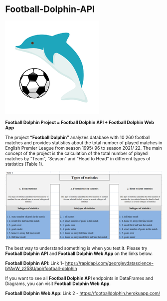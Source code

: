 # Football-Dolphin-API

<img src ="images/Football Dolphin logo.png" width="300">

**Football Dolphin Project = Football Dolphin API + Football Dolphin Web App**

The project **“Football Dolphin”** analyzes database with 10 260 football matches and provides statistics about the total number of played matches in English Premier League from season 1995/ 96 to season 2021/ 22. Тhe main concept of the project is the calculation of the total number of played matches by “Team”, “Season” and “Head to Head” in different types of statistics (Table 1).

<img src ="images/table 1.PNG" width="800">

The best way to understand something is when you test it. Please try **Football Dolphin API** and **Football Dolphin Web App** on the links below.

**Football Dolphin API**: Link 1- https://rapidapi.com/georgievdatascience-bYAvW_z25SU/api/football-dolphin

If you want to see all **Football Dolphin API** endpoints in DataFrames and Diagrams, you can visit **Football Dolphin Web App**.

**Football Dolphin Web App**: Link 2 - https://footballdolphin.herokuapp.com/
